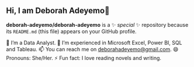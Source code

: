 ## Hi, I am Deborah Adeyemo👋


**deborah-adeyemo/deborah-adeyemo** is a ✨ _special_ ✨ repository because its `README.md` (this file) appears on your GitHub profile.


🔭 I’m a Data Analyst.
🌱 I’m experienced in Microsoft Excel, Power BI, SQL and Tableau.
📫 You can reach me on deborahadeyemo@gmail.com.
😄 Pronouns: She/Her.
⚡ Fun fact: I love reading novels and writing.

